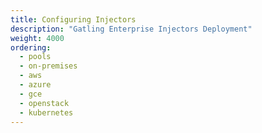 ```yaml
---
title: Configuring Injectors
description: "Gatling Enterprise Injectors Deployment"
weight: 4000
ordering:
  - pools
  - on-premises
  - aws
  - azure
  - gce
  - openstack
  - kubernetes
---
```


